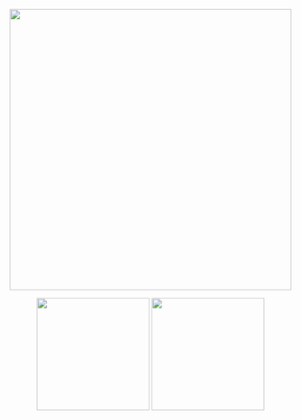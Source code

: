 <p align="center">
  <img height="500" src="https://github.com/j178/j178/assets/10510431/1bb06b40-16a7-4316-9d7c-7a0d0042806a" />
</p>

<p align="center">
  <img height="200" src="https://github-readme-stats.vercel.app/api?username=j178&count_private=true&include_all_commits=true&show_icons=true&custom_title=j178%27s%20GitHub%20stats" />
  <img height="200" src="https://github-readme-stats.vercel.app/api/top-langs/?username=j178&theme=default&show_icons=true&exclude_repo=Obsidian-Notes,nmap,vvv-scanner,j178.github.io,MyWechat,blog,intranet-api,resume,notes" />
</p>
